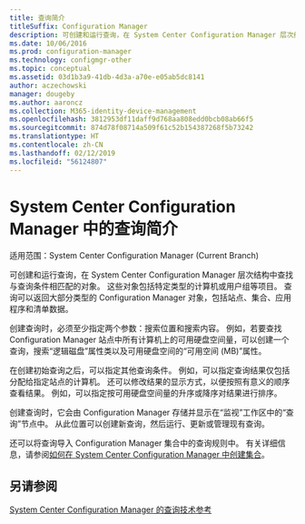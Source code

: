 ```yaml
---
title: 查询简介
titleSuffix: Configuration Manager
description: 可创建和运行查询，在 System Center Configuration Manager 层次结构中查找与查询条件相匹配的对象。
ms.date: 10/06/2016
ms.prod: configuration-manager
ms.technology: configmgr-other
ms.topic: conceptual
ms.assetid: 03d1b3a9-41db-4d3a-a70e-e05ab5dc8141
author: aczechowski
manager: dougeby
ms.author: aaroncz
ms.collection: M365-identity-device-management
ms.openlocfilehash: 3812953df11daff9d768aa808edd0bcb08ab66f5
ms.sourcegitcommit: 874d78f08714a509f61c52b154387268f5b73242
ms.translationtype: HT
ms.contentlocale: zh-CN
ms.lasthandoff: 02/12/2019
ms.locfileid: "56124807"
---
```

# <a name="introduction-to-queries-in-system-center-configuration-manager"></a>System Center Configuration Manager 中的查询简介

适用范围：System Center Configuration Manager (Current Branch)

可创建和运行查询，在 System Center Configuration Manager 层次结构中查找与查询条件相匹配的对象。 这些对象包括特定类型的计算机或用户组等项目。 查询可以返回大部分类型的 Configuration Manager 对象，包括站点、集合、应用程序和清单数据。  

 创建查询时，必须至少指定两个参数：搜索位置和搜索内容。 例如，若要查找 Configuration Manager 站点中所有计算机上的可用硬盘空间量，可以创建一个查询，搜索“逻辑磁盘”属性类以及可用硬盘空间的“可用空间 (MB)”属性。  

 在创建初始查询之后，可以指定其他查询条件。 例如，可以指定查询结果仅包括分配给指定站点的计算机。 还可以修改结果的显示方式，以便按照有意义的顺序查看结果。 例如，可以指定按可用硬盘空间量的升序或降序对结果进行排序。  

 创建查询时，它会由 Configuration Manager 存储并显示在“监视”工作区中的“查询”节点中。 从此位置可以创建新查询，然后运行、更新或管理现有查询。  

 还可以将查询导入 Configuration Manager 集合中的查询规则中。 有关详细信息，请参阅[如何在 System Center Configuration Manager 中创建集合](../../../core/clients/manage/collections/create-collections.md)。  

## <a name="see-also"></a>另请参阅  
 [System Center Configuration Manager 的查询技术参考](../../../core/servers/manage/queries-technical-reference.md)
